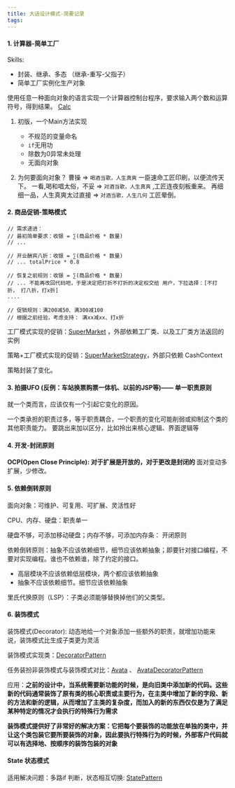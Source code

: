 ```yaml
---
title: 大话设计模式-简要记录
tags:
---
```


#### 1. 计算器-简单工厂
Skills:
* 封装、继承、多态 （继承-重写-父指子）
* 简单工厂实例化生产对象

使用任意一种面向对象的语言实现一个计算器控制台程序，要求输入两个数和运算符号，得到结果。 [Calc](https://github.com/elegance/dev-demo/blob/master/java-demo/pattern/ch01/Calc.java)

1. 初版，一个Main方法实现
    * 不规范的变量命名
    * `if`无用功
    * 除数为0异常未处理
    * 无面向对象

2. 为何要面向对象？
曹操 => `喝酒当歌，人生真爽`  一臣速命工匠印刷，以便流传天下。
一看,喝和唱太俗，不妥 => `对酒当歌，人生真爽` ,工匠连夜刻板重来。
再细细一品，人生真爽太过直接 => `对酒当歌，人生几何` 工匠晕倒。

#### 2. 商品促销-策略模式
```
// 需求递进：
// 最初简单要求：收银 = ∑(商品价格 * 数量)
// ...

// 开业酬宾八折：收银 = ∑(商品价格 * 数量)
// ... totalPrice * 0.8

// 恢复之前规则：收银 = ∑(商品价格 * 数量)
// ... 不能再改回代码吧，于是决定把打折不打折的决定权交给 用户，下拉选择：[不打折， 打八折，打x折]
....

// 促销规则：满200减50、满300减100
// 根据之前经验，考虑支持： 满xx减xx、打x折
```

工厂模式实现的促销：[SuperMarket](https://github.com/elegance/dev-demo/blob/master/java-demo/pattern/ch02/SuperMarket.java) ，外部依赖工厂类、以及工厂类方法返回的实例

策略+工厂模式实现的促销：[SuperMarketStrategy](https://github.com/elegance/dev-demo/blob/master/java-demo/pattern/ch02/SuperMarketStrategy.java)，外部只依赖 CashContext

策略封装了变化。

#### 3. 拍摄UFO (反例：车站换票购票一体机、以前的JSP等)—— 单一职责原则
就一个类而言，应该仅有一个引起它变化的原因。 

一个类承担的职责过多，等于职责耦合，一个职责的变化可能削弱或抑制这个类的其他职责能力。 要跳出来加以区分，比如拎出来核心逻辑、界面逻辑等

#### 4. 开发-封闭原则
**OCP(Open Close Principle): 对于扩展是开放的，对于更改是封闭的** 面对变动多扩展，少修改。

#### 5. 依赖倒转原则
面向对象：可维护、可复用、可扩展、灵活性好

CPU、内存、硬盘：职责单一

硬盘不够，可添加移动硬盘；内存不够，可添加内存条： 开闭原则

依赖倒转原则：抽象不应该依赖细节，细节应该依赖抽象；即要针对接口编程，不要对实现编程。谁也不依赖谁，除了约定的接口。

* 高层模块不应该依赖低层模块，两个都应该依赖抽象
* 抽象不应该依赖细节。细节应该依赖抽象

里氏代换原则（LSP）：子类必须能够替换掉他们的父类型。

#### 6. 装饰模式
装饰模式(Decorator): 动态地给一个对象添加一些额外的职责，就增加功能来说，装饰模式比生成子类更为灵活

装饰模式实现类：[DecoratorPattern](https://github.com/elegance/dev-demo/blob/master/java-demo/pattern/ch03/DecoratorPattern.java) 

任务装扮非装饰模式与装饰模式对比：[Avata](https://github.com/elegance/dev-demo/blob/master/java-demo/pattern/ch03/Avata.java) 、 [AvataDecoratorPattern](https://github.com/elegance/dev-demo/blob/master/java-demo/pattern/ch03/AvataDecoratorPattern.java) 

应用：**之前的设计中，当系统需要新功能的时候，是向旧类中添加新的代码。这些新的代码通常装饰了原有类的核心职责或主要行为，在主类中增加了新的字段、新的方法和新的逻辑，从而增加了主类的复杂度，而加入的新的东西仅仅是为了满足某种特定的情况才会执行的特殊行为需求**

**装饰模式提供好了非常好的解决方案：它把每个要装饰的功能放在单独的类中，并让这个类包装它要所要装饰的对象，因此要执行特殊行为的时候，外部客户代码就可以有选择地、按顺序的装饰包装的对象**



#### State 状态模式
适用解决问题：多路if 判断，状态相互切换: [StatePattern](https://github.com/elegance/dev-demo/blob/master/java-demo/pattern/StatePattern.java)